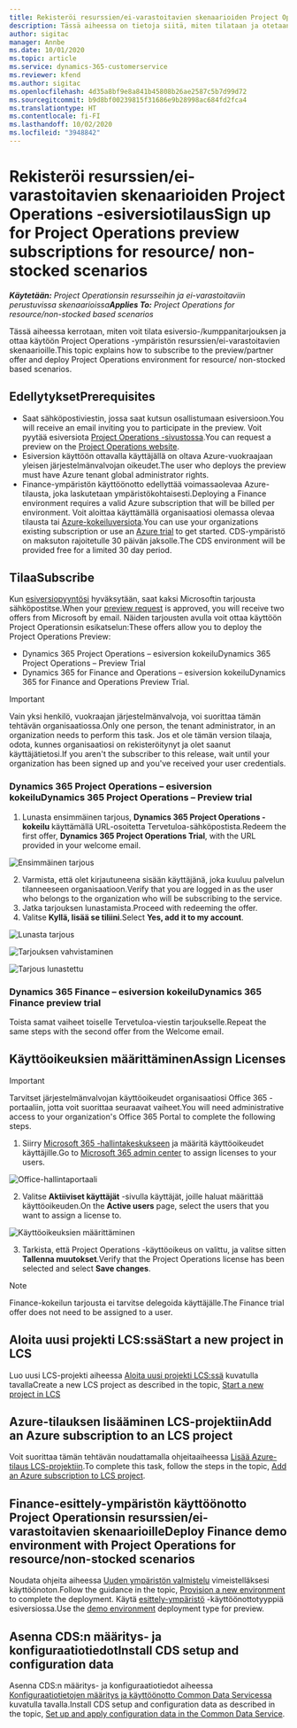 ```yaml
---
title: Rekisteröi resurssien/ei-varastoitavien skenaarioiden Project Operations -esiversiotilaus
description: Tässä aiheessa on tietoja siitä, miten tilataan ja otetaan käyttöön Project Operations resurssien/ei-varastoitavien skenaarioille.
author: sigitac
manager: Annbe
ms.date: 10/01/2020
ms.topic: article
ms.service: dynamics-365-customerservice
ms.reviewer: kfend
ms.author: sigitac
ms.openlocfilehash: 4d35a8bf9e8a841b45808b26ae2587c5b7d99d72
ms.sourcegitcommit: b9d8bf00239815f31686e9b28998ac684fd2fca4
ms.translationtype: HT
ms.contentlocale: fi-FI
ms.lasthandoff: 10/02/2020
ms.locfileid: "3948842"
---
```

# <a name="sign-up-for-project-operations-preview-subscriptions-for-resource-non-stocked-scenarios"></a><span data-ttu-id="38a56-103">Rekisteröi resurssien/ei-varastoitavien skenaarioiden Project Operations -esiversiotilaus</span><span class="sxs-lookup"><span data-stu-id="38a56-103">Sign up for Project Operations preview subscriptions for resource/ non-stocked scenarios</span></span>

<span data-ttu-id="38a56-104">_**Käytetään:** Project Operationsin resursseihin ja ei-varastoitaviin perustuvissa skenaarioissa_</span><span class="sxs-lookup"><span data-stu-id="38a56-104">_**Applies To:** Project Operations for resource/non-stocked based scenarios_</span></span>

<span data-ttu-id="38a56-105">Tässä aiheessa kerrotaan, miten voit tilata esiversio-/kumppanitarjouksen ja ottaa käytöön Project Operations -ympäristön resurssien/ei-varastoitavien skenaarioille.</span><span class="sxs-lookup"><span data-stu-id="38a56-105">This topic explains how to subscribe to the preview/partner offer and deploy Project Operations environment for resource/ non-stocked based scenarios.</span></span>

## <a name="prerequisites"></a><span data-ttu-id="38a56-106">Edellytykset</span><span class="sxs-lookup"><span data-stu-id="38a56-106">Prerequisites</span></span>

- <span data-ttu-id="38a56-107">Saat sähköpostiviestin, jossa saat kutsun osallistumaan esiversioon.</span><span class="sxs-lookup"><span data-stu-id="38a56-107">You will receive an email inviting you to participate in the preview.</span></span> <span data-ttu-id="38a56-108">Voit pyytää esiversiota [Project Operations -sivustossa](https://dynamics.microsoft.com/en-us/project-operations/overview/).</span><span class="sxs-lookup"><span data-stu-id="38a56-108">You can request a preview on the [Project Operations website](https://dynamics.microsoft.com/en-us/project-operations/overview/).</span></span>
- <span data-ttu-id="38a56-109">Esiversion käyttöön ottavalla käyttäjällä on oltava Azure-vuokraajaan yleisen järjestelmänvalvojan oikeudet.</span><span class="sxs-lookup"><span data-stu-id="38a56-109">The user who deploys the preview must have Azure tenant global administrator rights.</span></span>
- <span data-ttu-id="38a56-110">Finance-ympäristön käyttöönotto edellyttää voimassaolevaa Azure-tilausta, joka laskutetaan ympäristökohtaisesti.</span><span class="sxs-lookup"><span data-stu-id="38a56-110">Deploying a Finance environment requires a valid Azure subscription that will be billed per environment.</span></span> <span data-ttu-id="38a56-111">Voit aloittaa käyttämällä organisaatiosi olemassa olevaa tilausta tai [Azure-kokeiluversiota](https://azure.microsoft.com/en-us/free/).</span><span class="sxs-lookup"><span data-stu-id="38a56-111">You can use your organizations existing subscription or use an [Azure trial](https://azure.microsoft.com/en-us/free/) to get started.</span></span> <span data-ttu-id="38a56-112">CDS-ympäristö on maksuton rajoitetulle 30 päivän jaksolle.</span><span class="sxs-lookup"><span data-stu-id="38a56-112">The CDS environment will be provided free for a limited 30 day period.</span></span>

## <a name="subscribe"></a><span data-ttu-id="38a56-113">Tilaa</span><span class="sxs-lookup"><span data-stu-id="38a56-113">Subscribe</span></span>

<span data-ttu-id="38a56-114">Kun [esiversiopyyntösi](https://forms.office.com/FormsPro/Pages/ResponsePage.aspx?id=v4j5cvGGr0GRqy180BHbR56j8lZs0FdAvwT75_WNFyxUMkRDV1NYQU5TNjE2VjhKOVBUNVg2R0s1NC4u) hyväksytään, saat kaksi Microsoftin tarjousta sähköpostitse.</span><span class="sxs-lookup"><span data-stu-id="38a56-114">When your [preview request](https://forms.office.com/FormsPro/Pages/ResponsePage.aspx?id=v4j5cvGGr0GRqy180BHbR56j8lZs0FdAvwT75_WNFyxUMkRDV1NYQU5TNjE2VjhKOVBUNVg2R0s1NC4u) is approved, you will receive two offers from Microsoft by email.</span></span> <span data-ttu-id="38a56-115">Näiden tarjousten avulla voit ottaa käyttöön Project Operationsin esikatselun:</span><span class="sxs-lookup"><span data-stu-id="38a56-115">These offers allow you to deploy the Project Operations Preview:</span></span>

- <span data-ttu-id="38a56-116">Dynamics 365 Project Operations – esiversion kokeilu</span><span class="sxs-lookup"><span data-stu-id="38a56-116">Dynamics 365 Project Operations – Preview Trial</span></span>
- <span data-ttu-id="38a56-117">Dynamics 365 for Finance and Operations – esiversion kokeilu</span><span class="sxs-lookup"><span data-stu-id="38a56-117">Dynamics 365 for Finance and Operations Preview Trial.</span></span>

> [!IMPORTANT]
> <span data-ttu-id="38a56-118">Vain yksi henkilö, vuokraajan järjestelmänvalvoja, voi suorittaa tämän tehtävän organisaatiossa.</span><span class="sxs-lookup"><span data-stu-id="38a56-118">Only one person, the tenant administrator, in an organization needs to perform this task.</span></span> <span data-ttu-id="38a56-119">Jos et ole tämän version tilaaja, odota, kunnes organisaatiosi on rekisteröitynyt ja olet saanut käyttäjätietosi.</span><span class="sxs-lookup"><span data-stu-id="38a56-119">If you aren't the subscriber to this release, wait until your organization has been signed up and you've received your user credentials.</span></span>

### <a name="dynamics-365-project-operations--preview-trial"></a><span data-ttu-id="38a56-120">Dynamics 365 Project Operations – esiversion kokeilu</span><span class="sxs-lookup"><span data-stu-id="38a56-120">Dynamics 365 Project Operations – Preview trial</span></span>

1. <span data-ttu-id="38a56-121">Lunasta ensimmäinen tarjous, **Dynamics 365 Project Operations -kokeilu** käyttämällä URL-osoitetta Tervetuloa-sähköpostista.</span><span class="sxs-lookup"><span data-stu-id="38a56-121">Redeem the first offer, **Dynamics 365 Project Operations Trial**, with the URL provided in your welcome email.</span></span>

![Ensimmäinen tarjous](./media/1FirstOffer.png)

2. <span data-ttu-id="38a56-123">Varmista, että olet kirjautuneena sisään käyttäjänä, joka kuuluu palvelun tilanneeseen organisaatioon.</span><span class="sxs-lookup"><span data-stu-id="38a56-123">Verify that you are logged in as the user who belongs to the organization who will be subscribing to the service.</span></span>
3. <span data-ttu-id="38a56-124">Jatka tarjouksen lunastamista.</span><span class="sxs-lookup"><span data-stu-id="38a56-124">Proceed with redeeming the offer.</span></span> 
4. <span data-ttu-id="38a56-125">Valitse **Kyllä, lisää se tiliini**.</span><span class="sxs-lookup"><span data-stu-id="38a56-125">Select **Yes, add it to my account**.</span></span>

![Lunasta tarjous](./media/2RedeemFirstOffer.png)

![Tarjouksen vahvistaminen](./media/3ConfirmFirstOffer.png)

![Tarjous lunastettu](./media/4OfferSuccessfulyRedeemed.png)

### <a name="dynamics-365-finance-preview-trial"></a><span data-ttu-id="38a56-129">Dynamics 365 Finance – esiversion kokeilu</span><span class="sxs-lookup"><span data-stu-id="38a56-129">Dynamics 365 Finance preview trial</span></span>

<span data-ttu-id="38a56-130">Toista samat vaiheet toiselle Tervetuloa-viestin tarjoukselle.</span><span class="sxs-lookup"><span data-stu-id="38a56-130">Repeat the same steps with the second offer from the Welcome email.</span></span>

## <a name="assign-licenses"></a><span data-ttu-id="38a56-131">Käyttöoikeuksien määrittäminen</span><span class="sxs-lookup"><span data-stu-id="38a56-131">Assign Licenses</span></span>

> [!IMPORTANT]
> <span data-ttu-id="38a56-132">Tarvitset järjestelmänvalvojan käyttöoikeudet organisaatiosi Office 365 -portaaliin, jotta voit suorittaa seuraavat vaiheet.</span><span class="sxs-lookup"><span data-stu-id="38a56-132">You will need administrative access to your organization's Office 365 Portal to complete the following steps.</span></span>

1. <span data-ttu-id="38a56-133">Siirry [Microsoft 365 -hallintakeskukseen](https://portal.office.com/) ja määritä käyttöoikeudet käyttäjille.</span><span class="sxs-lookup"><span data-stu-id="38a56-133">Go to [Microsoft 365 admin center](https://portal.office.com/) to assign licenses to your users.</span></span>

![Office-hallintaportaali](./media/5OfficeAdminPortal.png)

2. <span data-ttu-id="38a56-135">Valitse **Aktiiviset käyttäjät** -sivulla käyttäjät, joille haluat määrittää käyttöoikeuden.</span><span class="sxs-lookup"><span data-stu-id="38a56-135">On the **Active users** page, select the users that you want to assign a license to.</span></span>

![Käyttöoikeuksien määrittäminen](./media/6AssignLicenses.png)

3. <span data-ttu-id="38a56-137">Tarkista, että Project Operations -käyttöoikeus on valittu, ja valitse sitten **Tallenna muutokset**.</span><span class="sxs-lookup"><span data-stu-id="38a56-137">Verify that the Project Operations license has been selected and select **Save changes**.</span></span> 

> [!NOTE]
> <span data-ttu-id="38a56-138">Finance-kokeilun tarjousta ei tarvitse delegoida käyttäjälle.</span><span class="sxs-lookup"><span data-stu-id="38a56-138">The Finance trial offer does not need to be assigned to a user.</span></span>

## <a name="start-a-new-project-in-lcs"></a><span data-ttu-id="38a56-139">Aloita uusi projekti LCS:ssä</span><span class="sxs-lookup"><span data-stu-id="38a56-139">Start a new project in LCS</span></span>

<span data-ttu-id="38a56-140">Luo uusi LCS-projekti aiheessa [Aloita uusi projekti LCS:ssä](create-lcs-project.md) kuvatulla tavalla</span><span class="sxs-lookup"><span data-stu-id="38a56-140">Create a new LCS project as described in the topic, [Start a new project in LCS](create-lcs-project.md)</span></span>

## <a name="add-an-azure-subscription-to-an-lcs-project"></a><span data-ttu-id="38a56-141">Azure-tilauksen lisääminen LCS-projektiin</span><span class="sxs-lookup"><span data-stu-id="38a56-141">Add an Azure subscription to an LCS project</span></span>

<span data-ttu-id="38a56-142">Voit suorittaa tämän tehtävän noudattamalla ohjeitaaiheessa [Lisää Azure-tilaus LCS-projektiin](resource-add-azure-subscription-lcs-project.md).</span><span class="sxs-lookup"><span data-stu-id="38a56-142">To complete this task, follow the steps in the topic, [Add an Azure subscription to LCS project](resource-add-azure-subscription-lcs-project.md).</span></span>

## <a name="deploy-finance-demo-environment-with-project-operations-for-resourcenon-stocked-scenarios"></a><span data-ttu-id="38a56-143">Finance-esittely-ympäristön käyttöönotto Project Operationsin resurssien/ei-varastoitavien skenaarioille</span><span class="sxs-lookup"><span data-stu-id="38a56-143">Deploy Finance demo environment with Project Operations for resource/non-stocked scenarios</span></span>

<span data-ttu-id="38a56-144">Noudata ohjeita aiheessa [Uuden ympäristön valmistelu](resource-provision-new-environment.md) vimeistelläksesi käyttöönoton.</span><span class="sxs-lookup"><span data-stu-id="38a56-144">Follow the guidance in the topic, [Provision a new environment](resource-provision-new-environment.md) to complete the deployment.</span></span> <span data-ttu-id="38a56-145">Käytä [esittely-ympäristö](https://docs.microsoft.com/dynamics365/fin-ops-core/dev-itpro/deployment/deploy-demo-environment) -käyttöönottotyyppiä esiversiossa.</span><span class="sxs-lookup"><span data-stu-id="38a56-145">Use the [demo environment](https://docs.microsoft.com/dynamics365/fin-ops-core/dev-itpro/deployment/deploy-demo-environment) deployment type for preview.</span></span>

## <a name="install-cds-setup-and-configuration-data"></a><span data-ttu-id="38a56-146">Asenna CDS:n määritys- ja konfiguraatiotiedot</span><span class="sxs-lookup"><span data-stu-id="38a56-146">Install CDS setup and configuration data</span></span>

<span data-ttu-id="38a56-147">Asenna CDS:n määritys- ja konfiguraatiotiedot aiheessa [Konfiguraatiotietojen määritys ja käyttöönotto Common Data Servicessa](resource-apply-pro-setup-config-data.md) kuvatulla tavalla.</span><span class="sxs-lookup"><span data-stu-id="38a56-147">Install CDS setup and configuration data as described in the topic, [Set up and apply configuration data in the Common Data Service](resource-apply-pro-setup-config-data.md).</span></span>

